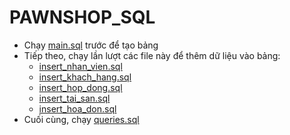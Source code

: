 # PAWNSHOP_SQL

- Chạy [main.sql](https://github.com/minhduc5a15/sql/blob/main/main.sql) trước để tạo bảng
- Tiếp theo, chạy lần lượt các file này để thêm dữ liệu vào bảng:
    - [insert_nhan_vien.sql](https://github.com/minhduc5a15/sql/blob/main/insert_nhan_vien.sql)
    - [insert_khach_hang.sql](https://github.com/minhduc5a15/sql/blob/main/insert_khach_hang.sql)
    - [insert_hop_dong.sql](https://github.com/minhduc5a15/sql/blob/main/insert_hop_dong.sql)
    - [insert_tai_san.sql](https://github.com/minhduc5a15/sql/blob/main/insert_tai_san.sql)
    - [insert_hoa_don.sql](https://github.com/minhduc5a15/sql/blob/main/insert_hoa_don.sql)
- Cuối cùng, chạy [queries.sql](https://github.com/minhduc5a15/sql/blob/main/queries.sql)
